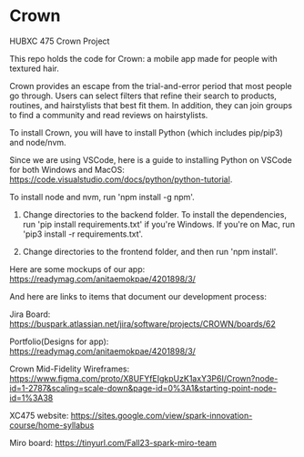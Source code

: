 # Crown
HUBXC 475 Crown Project

This repo holds the code for Crown: a mobile app made for people with textured hair.

Crown provides an escape from the trial-and-error period that most people go through. Users can select filters that refine their search to products, routines, and hairstylists that best fit them. In addition, they can join groups to find a community and read reviews on hairstylists.

To install Crown, you will have to install Python (which includes pip/pip3) and node/nvm.

Since we are using VSCode, here is a guide to installing Python on VSCode for both Windows
and MacOS: https://code.visualstudio.com/docs/python/python-tutorial.

To install node and nvm, run 'npm install -g npm'.

1. Change directories to the backend folder. To install the dependencies, run 'pip install requirements.txt' if you're Windows. If you're on Mac, run 'pip3 install -r requirements.txt'.

2. Change directories to the frontend folder, and then run 'npm install'.

Here are some mockups of our app: https://readymag.com/anitaemokpae/4201898/3/

And here are links to items that document our development process:

Jira Board: https://buspark.atlassian.net/jira/software/projects/CROWN/boards/62

Portfolio(Designs for app): https://readymag.com/anitaemokpae/4201898/3/

Crown Mid-Fidelity Wireframes: https://www.figma.com/proto/X8UFYfEIgkpUzK1axY3P6I/Crown?node-id=1-2787&scaling=scale-down&page-id=0%3A1&starting-point-node-id=1%3A38

XC475 website: https://sites.google.com/view/spark-innovation-course/home-syllabus

Miro board: https://tinyurl.com/Fall23-spark-miro-team
